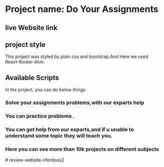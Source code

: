 #  Project name: Do Your Assignments 
## live Website link

## project style
This project was styled by plain css and bootstrap.And Here we used React-Router-dom.

## Available Scripts

In the project, you can do below things
### Solve your assignments problems,with our exparts help
### You can practice problems .
###  You can get help from our exparts,and if u unable to understand some topic they will teach you.
### Here you can see more than 10k projects on different subjects

#   r e v i e w - w e b s i t e - n f e r d o u s 2  
 